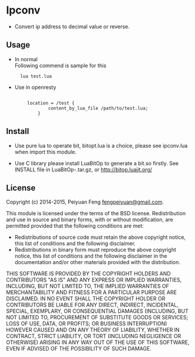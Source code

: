 # Ipconv 

* Convert ip address to decimal value or reverse.  

## Usage

* In normal  
  Following commend is sample for this 
	
		lua test.lua	
* Use in openresty 
```nginx

		location = /test {
         		content_by_lua_file /path/to/test.lua;
     		}
```	
## Install

* Use pure lua to operate bit, bitopt.lua is a choice, please see ipconv.lua when import this module.

* Use C library please install LuaBitOp to generate a bit.so firstly. See INSTALL file in LuaBitOp-<version>.tar.gz, or http://bitop.luajit.org/

## License

Copyright (c) 2014-2015, Peiyuan Feng <fengpeiyuan@gmail.com>.

This module is licensed under the terms of the BSD license.
Redistribution and use in source and binary forms, with or without
modification, are permitted provided that the following conditions
are met:

* Redistributions of source code must retain the above copyright notice, this list of conditions and the following disclaimer.
* Redistributions in binary form must reproduce the above copyright notice, this list of conditions and the following disclaimer in the documentation and/or other materials provided with the distribution.

THIS SOFTWARE IS PROVIDED BY THE COPYRIGHT HOLDERS AND CONTRIBUTORS
"AS IS" AND ANY EXPRESS OR IMPLIED WARRANTIES, INCLUDING, BUT NOT
LIMITED TO, THE IMPLIED WARRANTIES OF MERCHANTABILITY AND FITNESS FOR
A PARTICULAR PURPOSE ARE DISCLAIMED. IN NO EVENT SHALL THE COPYRIGHT
HOLDER OR CONTRIBUTORS BE LIABLE FOR ANY DIRECT, INDIRECT, INCIDENTAL,
SPECIAL, EXEMPLARY, OR CONSEQUENTIAL DAMAGES (INCLUDING, BUT NOT LIMITED
TO, PROCUREMENT OF SUBSTITUTE GOODS OR SERVICES; LOSS OF USE, DATA, OR
PROFITS; OR BUSINESS INTERRUPTION) HOWEVER CAUSED AND ON ANY THEORY OF
LIABILITY, WHETHER IN CONTRACT, STRICT LIABILITY, OR TORT (INCLUDING
NEGLIGENCE OR OTHERWISE) ARISING IN ANY WAY OUT OF THE USE OF THIS
SOFTWARE, EVEN IF ADVISED OF THE POSSIBILITY OF SUCH DAMAGE.

